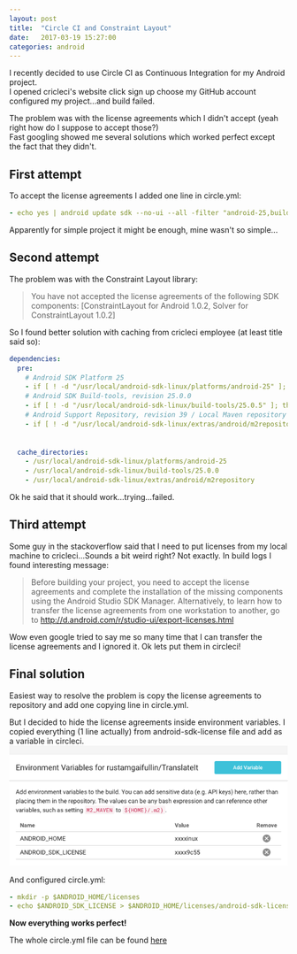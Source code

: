 ```yaml
---
layout: post
title:  "Circle CI and Constraint Layout"
date:   2017-03-19 15:27:00
categories: android
---
```


I recently decided to use Circle CI as Continuous Integration for my Android project.  
I opened cricleci's website click sign up choose my GitHub account configured my project...and build failed.

The problem was with the license agreements which I didn't accept (yeah right how do I suppose to accept those?)  
Fast googling showed me several solutions which worked perfect except the fact that they didn't.

## First attempt
To accept the license agreements I added one line in circle.yml:
```yaml
- echo yes | android update sdk --no-ui --all -filter "android-25,build-tools-25.0.0,extra-android-m2repository"
```

Apparently for simple project it might be enough, mine wasn't so simple...

## Second attempt
The problem was with the Constraint Layout library:
> You have not accepted the license agreements of the following SDK components: [ConstraintLayout for Android 1.0.2, Solver for ConstraintLayout 1.0.2]

So I found better solution with caching from cricleci employee (at least title said so):
```yaml
dependencies:
  pre:
    # Android SDK Platform 25
    - if [ ! -d "/usr/local/android-sdk-linux/platforms/android-25" ]; then echo y | android update sdk --no-ui --all --filter "android-25"; fi
    # Android SDK Build-tools, revision 25.0.0
    - if [ ! -d "/usr/local/android-sdk-linux/build-tools/25.0.5" ]; then echo y | android update sdk --no-ui --all --filter "build-tools-25.0.5"; fi
    # Android Support Repository, revision 39 / Local Maven repository for Support Libraries
    - if [ ! -d "/usr/local/android-sdk-linux/extras/android/m2repository/com/android/support/design/25.0.0" ]; then echo y | android update sdk --no-ui --all --filter "extra-android-m2repository"; fi


  cache_directories:
    - /usr/local/android-sdk-linux/platforms/android-25
    - /usr/local/android-sdk-linux/build-tools/25.0.0
    - /usr/local/android-sdk-linux/extras/android/m2repository
```
Ok he said that it should work...trying...failed.

## Third attempt
Some guy in the stackoverflow said that I need to put licenses from my local machine to cricleci...Sounds a bit weird right?
Not exactly. In build logs I found interesting message:

> Before building your project, you need to accept the license agreements and complete the installation of the missing components using the Android Studio SDK Manager.
> Alternatively, to learn how to transfer the license agreements from one workstation to another, go to http://d.android.com/r/studio-ui/export-licenses.html

Wow even google tried to say me so many time that I can transfer the license agreements and I ignored it. Ok lets put them in circleci!

## Final solution
Easiest way to resolve the problem is copy the license agreements to repository and add one copying line in circle.yml.

But I decided to hide the license agreements inside environment variables. I copied everything (1 line actually) from android-sdk-license file and add as a variable in circleci.
![Environment variables](/images/env_var.png)

And configured   circle.yml:
```yaml
- mkdir -p $ANDROID_HOME/licenses
- echo $ANDROID_SDK_LICENSE > $ANDROID_HOME/licenses/android-sdk-license
```

**Now everything works perfect!**

The whole circle.yml file can be found [here](https://github.com/rustamgaifullin/TranslateIt/blob/master/circle.yml)
